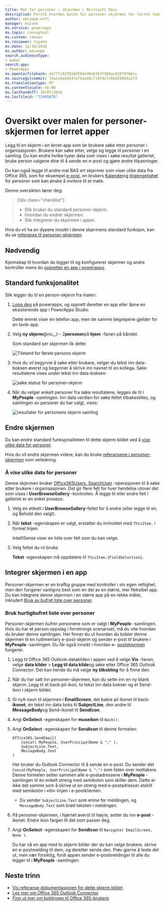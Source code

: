 ```yaml
---
title: Mal for personer – skjermen | Microsoft Docs
description: Forstå hvordan malen for personer-skjermen for lerret fungerer og hvordan du utvider skjermen for dine egne bruks tilfeller
author: emcoope-msft
manager: kvivek
ms.service: powerapps
ms.topic: conceptual
ms.custom: canvas
ms.reviewer: tapanm
ms.date: 12/30/2018
ms.author: emcoope
search.audienceType:
- maker
search.app:
- PowerApps
ms.openlocfilehash: da7f7c037010df0da30e0363f988ac616f9fb6cc
ms.sourcegitcommit: 7dae19a44247ef6aad4c718fdc7c68d298b0a1f3
ms.translationtype: MT
ms.contentlocale: nb-NO
ms.lasthandoff: 10/07/2019
ms.locfileid: "71995676"
---
```

# <a name="overview-of-the-people-screen-template-for-canvas-apps"></a>Oversikt over malen for personer-skjermen for lerret apper

Legg til en skjerm i en lerret-app som lar brukere søke etter personer i organisasjonen. Brukere kan søke etter, velge og legge til personer i en samling. Du kan endre hvilke typer data som vises i søke resultat galleriet, bruke person valgene dine til å sende en e-post og gjøre andre tilpasninger.

Du kan også legge til andre mal BAS ert skjermer som viser ulike data fra Office 365, som for eksempel [e-post](email-screen-overview.md), en brukers [Kalender](calendar-screen-overview.md)og [tilgjengelighet](meeting-screen-overview.md) for personer som kan ønske å invitere til et møte.

Denne oversikten lærer deg:
> [!div class="checklist"]
> * Slik bruker du standard personer-skjerm.
> * Hvordan du endrer skjermen.
> * Slik integrerer du skjermen i apper.

Hvis du vil ha en dypere innsikt i denne skjermens standard funksjon, kan du se [referanse til personer-skjermen](people-screen-reference.md).

## <a name="prerequisite"></a>Nødvendig

Kjennskap til hvordan du legger til og konfigurerer skjermer og andre kontroller mens du [oppretter en app i powerapps](../data-platform-create-app-scratch.md).

## <a name="default-functionality"></a>Standard funksjonalitet

Slik legger du til en person-skjerm fra malen:

1. [Logg deg](http://web.powerapps.com?utm_source=padocs&utm_medium=linkinadoc&utm_campaign=referralsfromdoc) på powerapps, og opprett deretter en app eller åpne en eksisterende app i PowerApps Studio.

    Dette emnet viser en telefon app, men de samme begrepene gjelder for en tavle-app.

1. Velg **ny skjerm**@no__t – 2**personer**på **hjem** -fanen på båndet.

    Som standard ser skjermen lik dette:

    ![Tilstand for første persons skjerm](media/people-screen/people-screen-empty.png)

1. Hvis du vil begynne å søke etter brukere, velger du tekst inn data-boksen øverst og begynner å skrive inn navnet til en kollega. Søke resultatene vises under tekst inn data-boksen:

    ![søke status for personer-skjerm](media/people-screen/people-browse-gall-full.png)

1. Når du velger enkelt personer fra søke resultatene, legges de til i **MyPeople** -samlingen. Inn data verdien for søke feltet tilbakestilles, og samlingen av personer du har valgt, vises:

    ![resultater for personens skjerm samling](media/people-screen/people-people-gall-full.png)

## <a name="modify-the-screen"></a>Endre skjermen

Du kan endre standard funksjonaliteten til dette skjerm bildet ved å [vise ulike data for personer](people-screen-overview.md#show-different-data-for-people).

Hvis du vil endre skjermen videre, kan du bruke [referansene i personer-skjermen](./people-screen-reference.md) som veiledning.

### <a name="show-different-data-for-people"></a>Å vise ulike data for personer

Denne skjermen bruker [Office365Users. SearchUser](https://docs.microsoft.com/connectors/office365users/#searchuser) -operasjonen til å søke etter brukere i organisasjonen. Det gir flere felt for hver hendelse utover det som vises i **UserBrowseGallery** -kontrollen. Å legge til eller endre felt i galleriet er en enkel prosess:

1. Velg en etikett i **UserBrowseGallery**-feltet for å endre (eller legge til en, og Behold den valgt).

1. Når **tekst** -egenskapen er valgt, erstatter du innholdet med `ThisItem.` i formel linjen.

    IntelliSense viser en liste over felt som du kan velge.

1. Velg feltet du vil bruke.

    **Tekst** -egenskapen må oppdatere til `ThisItem.{FieldSelection}`.

## <a name="integrate-the-screen-into-an-app"></a>Integrer skjermen i en app

Personer-skjermen er en kraftig gruppe med kontroller i sin egen rettighet, men den fungerer vanligvis best som en del av en større, mer fleksibel app. Du kan integrere denne skjermen i en større app på en rekke måter, inkludert [Bruk av bufret liste over personer](people-screen-overview.md#use-your-cached-list-of-people).

### <a name="use-your-cached-list-of-people"></a>Bruk hurtigbufret liste over personer

Personer-skjermen bufrer personene som er valgt i **MyPeople** -samlingen. Hvis du har et person oppslag i forretnings scenarioet, må du vite hvordan du bruker denne samlingen. Her finner du ut hvordan du kobler denne skjermen til en rudimentary e-post-skjerm og sender e-post til brukere i **MyPeople** -samlingen. Du får også innsikt i hvordan e- [postskjermen](./email-screen-overview.md) fungerer.

1. Legg til Office 365 Outlook-datakilden i appen ved å velge **Vis** -fanen, velge **data kilder** > **Legg til data kilde**og søke etter Office 365 Outlook Connector. Det kan hende du må velge **ny tilkobling** for å finne den.
1. Når du har satt inn personer-skjermen, kan du sette inn en ny blank skjerm. Legg til et back-pil-ikon, to tekst inn data bokser og et Send-ikon i skjerm bildet.
1. Gi nytt navn til skjermen i **EmailScreen**, det bakre pil ikonet til back- **ikonet**, én tekst inn data boks til **SubjectLine**, den andre til **MessageBody**og Send-ikonet til **SendIcon**.
1. Angi **OnSelect** -egenskapen for **museikon** til `Back()`.
1. Angi **OnSelect** -egenskapen for **SendIcon** til denne formelen:

    ```powerapps-dot
    Office365.SendEmail( 
        Concat( MyPeople, UserPrincipalName & ";" ), 
        SubjectLine.Text, 
        MessageBody.Text 
    )
    ```
    
    Her bruker du Outlook Connector til å sende en e-post. Du sender det `Concat(MyPeople, UserPrincipalName & ";")` som listen over mottakere. Denne formelen setter sammen alle e-postadressene i **MyPeople** -samlingen til én enkelt streng med semikolon som skiller dem. Dette er ikke det samme som å skrive ut en streng med e-postadresser atskilt med semikolon i «til»-linjen i e-postklienten.
    * Du sender `SubjectLine.Text` som emne for meldingen, og `MessageBody.Text` som brød teksten i meldingen.
1. På personer-skjermen, i hjørnet øverst til høyre, setter du inn **e-post** -ikonet.
   Endre ikon fargen til det som passer deg.
1. Angi **OnSelect** -egenskapen for **SendIcon** til `Navigate( EmailScreen, None )`.

    Du har nå en app med to skjerm bilder der du kan velge brukere, skrive en e-postmelding til dem, og deretter sende den. Prøv gjerne å teste det ut, men vær forsiktig, fordi appen sender e-postmeldinger til alle du legger til i **MyPeople** -samlingen.

## <a name="next-steps"></a>Neste trinn

* [Vis referanse dokumentasjonen for dette skjerm bildet](./people-screen-reference.md).
* [Les mer om Office 365 Outlook Connector](../connections/connection-office365-outlook.md).
* [Finn ut mer om koblingen til Office 365-brukere](../connections/connection-office365-users.md).
